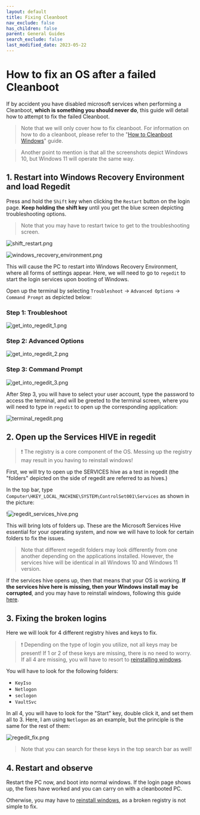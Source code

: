 ```yaml
---
layout: default
title: Fixing Cleanboot
nav_exclude: false
has_children: false
parent: General Guides
search_exclude: false
last_modified_date: 2023-05-22
---
```

# How to fix an OS after a failed Cleanboot

If by accident you have disabled microsoft services when performing a Cleanboot, __**which is something you should never do**__, this guide will detail how to attempt to fix the failed Cleanboot.

> Note that we will only cover how to fix cleanboot. For information on how to do a cleanboot, please refer to the "[How to Cleanboot Windows](/docs/factoids/cleanboot)" guide.

> Another point to mention is that all the screenshots depict Windows 10, but Windows 11 will operate the same way.

## 1. Restart into Windows Recovery Environment and load Regedit

Press and hold the `Shift` key when clicking the `Restart` button on the login page. **Keep holding the shift key** until you get the blue screen depicting troubleshooting options.

> Note that you may have to restart twice to get to the troubleshooting screen.

![shift_restart.png](/assets/fixing-cleanboot/shift_restart.png)

![windows_recovery_environment.png](/assets/fixing-cleanboot/windows_recovery_environment.png)

This will cause the PC to restart into Windows Recovery Environment, where all forms of settings appear. Here, we will need to go to `regedit` to start the login services upon booting of Windows.

Open up the terminal by selecting `Troubleshoot` -> `Advanced Options` -> `Command Prompt` as depicted below:

### Step 1: Troubleshoot

![get_into_regedit_1.png](/assets/fixing-cleanboot/get_into_regedit_1.png)

### Step 2: Advanced Options

![get_into_regedit_2.png](/assets/fixing-cleanboot/get_into_regedit_2.png)

### Step 3: Command Prompt

![get_into_regedit_3.png](/assets/fixing-cleanboot/get_into_regedit_3.png)

After Step 3, you will have to select your user account, type the password to access the terminal, and will be greeted to the terminal screen, where you will need to type in `regedit` to open up the corresponding application:

![terminal_regedit.png](/assets/fixing-cleanboot/terminal_regedit.png)

## 2. Open up the Services HIVE in regedit

> ❗ The registry is a core component of the OS. Messing up the registry may result in you having to reinstall windows!

First, we will try to open up the SERVICES hive as a test in regedit (the "folders" depicted on the side of regedit are referred to as hives.)

In the top bar, type `Computer\HKEY_LOCAL_MACHINE\SYSTEM\ControlSet001\Services` as shown in the picture:

!![regedit_services_hive.png](/assets/fixing-cleanboot/regedit_services_hive.png)

This will bring lots of folders up. These are the Microsoft Services Hive essential for your operating system, and now we will have to look for certain folders to fix the issues.

> Note that different regedit folders may look differently from one another depending on the applications installed. However, the services hive will be identical in all Windows 10 and Windows 11 version.

If the services hive opens up, then that means that your OS is working. **If the services hive here is missing, then your Windows install may be corrupted**, and you may have to reinstall windows, following this guide [here](/windows).

## 3. Fixing the broken logins

Here we will look for 4 different registry hives and keys to fix.

> ❗ Depending on the type of login you utilize, not all keys may be present! If 1 or 2 of these keys are missing, there is no need to worry. If all 4 are missing, you will have to resort to [reinstalling windows](/windows).

You will have to look for the following folders:
- `KeyIso`
- `Netlogon`
- `seclogon`
- `VaultSvc`

In all 4, you will have to look for the "Start" key, double click it, and set them all to 3. Here, I am using `Netlogon` as an example, but the principle is the same for the rest of them:

![regedit_fix.png](/assets/fixing-cleanboot/regedit_fix.png)

> Note that you can search for these keys in the top search bar as well!

## 4. Restart and observe

Restart the PC now, and boot into normal windows. If the login page shows up, the fixes have worked and you can carry on with a cleanbooted PC.

Otherwise, you may have to [reinstall windows](/windows), as a broken registry is not simple to fix.
